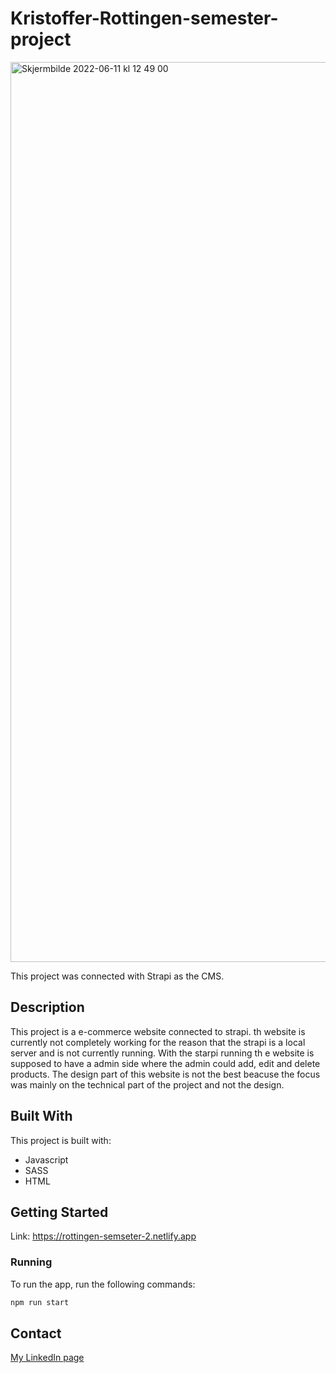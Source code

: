 # Kristoffer-Rottingen-semester-project

<img width="1440" alt="Skjermbilde 2022-06-11 kl  12 49 00" src="https://user-images.githubusercontent.com/71264888/173184681-a799eb47-bb64-42e5-953e-a362f48c1ab4.png">

This project was connected with Strapi as the CMS. 

## Description

This project is a e-commerce website connected to strapi. th website is currently not completely working for the reason that the strapi is a local server and is not currently running. With the starpi running th e website is supposed to have a admin side where the admin could add, edit and delete products. The design part of this website is not the best beacuse the focus was mainly on the technical part of the project and not the design.

## Built With

This project is built with:

- Javascript
- SASS
- HTML

## Getting Started

Link: https://rottingen-semseter-2.netlify.app 

### Running

To run the app, run the following commands:

```bash
npm run start
```


## Contact

[My LinkedIn page](https://www.linkedin.com/in/kristoffer-røttingen-3a2467229/)


